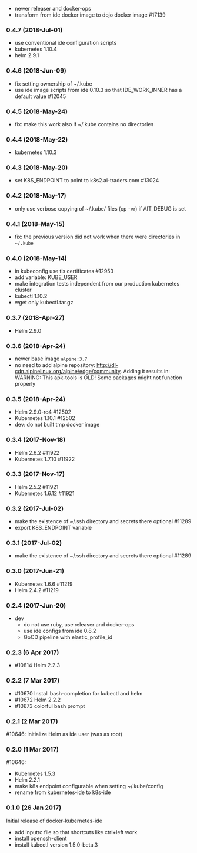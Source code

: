 * newer releaser and docker-ops
* transform from ide docker image to dojo docker image #17139

### 0.4.7 (2018-Jul-01)

* use conventional ide configuration scripts
* kubernetes 1.10.4
* helm 2.9.1

### 0.4.6 (2018-Jun-09)

* fix setting ownership of ~/.kube
* use ide image scripts from ide 0.10.3 so that IDE_WORK_INNER has a default value #12045

### 0.4.5 (2018-May-24)

* fix: make this work also if ~/.kube contains no directories

### 0.4.4 (2018-May-22)

* kubernetes 1.10.3

### 0.4.3 (2018-May-20)

* set K8S_ENDPOINT to point to k8s2.ai-traders.com #13024

### 0.4.2 (2018-May-17)

* only use verbose copying of ~/.kube/ files (cp -vr) if AIT_DEBUG is set

### 0.4.1 (2018-May-15)

* fix: the previous version did not work when there were directories in `~/.kube`

### 0.4.0 (2018-May-14)

* in kubeconfig use tls certificates #12953
* add variable: KUBE_USER
* make integration tests independent from our production kubernetes cluster
* kubectl 1.10.2
* wget only kubectl.tar.gz

### 0.3.7 (2018-Apr-27)

* Helm 2.9.0

### 0.3.6 (2018-Apr-24)

* newer base image `alpine:3.7`
* no need to add alpine repository: http://dl-cdn.alpinelinux.org/alpine/edge/community.
 Adding it results in:
 WARNING: This apk-tools is OLD! Some packages might not function properly

### 0.3.5 (2018-Apr-24)

* Helm 2.9.0-rc4 #12502
* Kubernetes 1.10.1 #12502
* dev: do not built tmp docker image

### 0.3.4 (2017-Nov-18)

* Helm 2.6.2 #11922
* Kubernetes 1.7.10 #11922

### 0.3.3 (2017-Nov-17)

* Helm 2.5.2 #11921
* Kubernetes 1.6.12 #11921

### 0.3.2 (2017-Jul-02)

* make the existence of ~/.ssh directory and secrets there optional #11289
* export K8S_ENDPOINT variable

### 0.3.1 (2017-Jul-02)

* make the existence of ~/.ssh directory and secrets there optional #11289

### 0.3.0 (2017-Jun-21)

* Kubernetes 1.6.6 #11219
* Helm 2.4.2 #11219

### 0.2.4 (2017-Jun-20)

* dev
  * do not use ruby, use releaser and docker-ops
  * use ide configs from ide 0.8.2
  * GoCD pipeline with elastic_profile_id

### 0.2.3 (6 Apr 2017)

* \#10814 Helm 2.2.3

### 0.2.2 (7 Mar 2017)

* \#10670 Install bash-completion for kubectl and helm
* \#10672 Helm 2.2.2
* \#10673 colorful bash prompt

### 0.2.1 (2 Mar 2017)

\#10646: initialize Helm as ide user (was as root)

### 0.2.0 (1 Mar 2017)

\#10646:
* Kubernetes 1.5.3
* Helm 2.2.1
* make k8s endpoint configurable when setting ~/.kube/config
* rename from kubernetes-ide to k8s-ide

### 0.1.0 (26 Jan 2017)

Initial release of docker-kubernetes-ide
* add inputrc file so that shortcuts like ctrl+left work
* install openssh-client
* install kubectl version 1.5.0-beta.3
